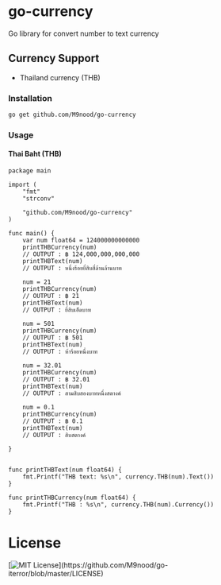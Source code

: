 # go-currency
Go library for convert number to text currency

## Currency Support
 - Thailand currency (THB)

### Installation
```bash
go get github.com/M9nood/go-currency
```

### Usage
#### Thai Baht (THB)

```golang
package main

import (
	"fmt"
	"strconv"

	"github.com/M9nood/go-currency"
)

func main() {
    var num float64 = 124000000000000
    printTHBCurrency(num)
    // OUTPUT : ฿ 124,000,000,000,000
    printTHBText(num)
    // OUTPUT : หนึ่งร้อยยี่สิบสี่ล้านล้านบาท

    num = 21
    printTHBCurrency(num)
    // OUTPUT : ฿ 21
    printTHBText(num)
    // OUTPUT : ยี่สิบเอ็ดบาท

    num = 501
    printTHBCurrency(num)
    // OUTPUT : ฿ 501
    printTHBText(num)
    // OUTPUT : ห้าร้อยหนึ่งบาท

    num = 32.01
    printTHBCurrency(num)
    // OUTPUT : ฿ 32.01
    printTHBText(num)
    // OUTPUT : สามสิบสองบาทหนึ่งสตางค์

    num = 0.1
    printTHBCurrency(num)
    // OUTPUT : ฿ 0.1
    printTHBText(num)
    // OUTPUT : สิบสตางค์

}


func printTHBText(num float64) {
	fmt.Printf("THB text: %s\n", currency.THB(num).Text())
}

func printTHBCurrency(num float64) {
	fmt.Printf("THB : %s\n", currency.THB(num).Currency())
}

```


# License
[![MIT License](https://img.shields.io/apm/l/atomic-design-ui.svg?)](https://github.com/M9nood/go-iterror/blob/master/LICENSE)
